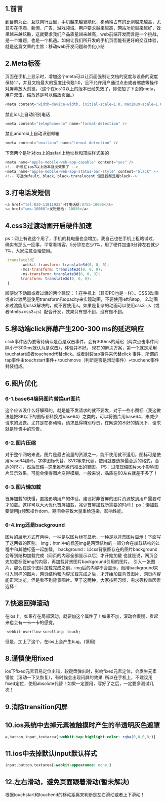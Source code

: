 ## 1.前言
到目前为止，互联网行业里，手机越来越智能化，移动端占有的比例越来越高，尤其实在电商，新闻，广告，游戏领域。用户要求越来越高，网站功能越来越好，效果越来越炫酷，这就要求我们产品质量越来越高，web前端开发而言是一个挑战，是一个难题，也是一个机遇。如何让我们所开发的手机页面能有更好的交互体验，就是这篇文章的主旨：移动web开发问题和优化小结
## 2.Meta标签
页面在手机上显示时，增加这个meta可以让页面强制让文档的宽度与设备的宽度保持1:1，并且文档最大的宽度比例是1.0，且不允许用户通过点击或者缩放等操作对屏幕放大浏览。（这个在ios10以上的版本已经失效了，即使加了下面的meta，用户双击，缩放还是可以缩放页面。）
```js
<meta content="width=device-width, initial-scale=1.0, maximum-scale=1.0, user-scalable=0;" name="viewport" />
```
禁止ios上自动识别电话
```js
<meta content="telephone=no" name="format-detection" />
```
禁止android上自动识别邮箱
```js
<meta content="email=no" name="format-detection" />
```
下面两个是针对ios上的safari上地址栏和顶端样式条的
```js
<meta name="apple-mobile-web-app-capable" content="yes" />
<!-- 听说在ios7以上版本就没效果了 -->
<meta name="apple-mobile-web-app-status-bar-style" content="black" />
<!-- 可选default、black、black-translucent 但是我都是用black-->
```
## 3.打电话发短信
```js
<a href="tel:020-11811922">打电话给:0755-10086</a>
<a href="sms:10086">发短信给: 10086</a>
```
## 4.css3过渡动画开启硬件加速
ps：网上有说这个用了，手机的耗电量也会增加。我自己也在手机上粗略试过，确实有那么一回事，平常看博客，5分钟左右少1%，用了硬件加速3分钟左右就少1%，大家注意合理使用。
```js
.translate3d{
       -webkit-transform: translate3d(0, 0, 0);
       -moz-transform: translate3d(0, 0, 0);
       -ms-transform: translate3d(0, 0, 0);
       transform: translate3d(0, 0, 0);
 }
 ```
顺便说下动画或者过渡的两个建议：
1.在手机上（其实PC也是一样）。CSS3动画或者过渡尽量使用transform和opacity来实现动画，不要使用left和top。
2.动画和过渡能用css3解决的，就不要使用js。如果是复杂的动画可以使用css3+js（或者html5+css3+js）配合开发，效果只有想不到，没有做不到。
## 5.移动端click屏幕产生200-300 ms的延迟响应
click事件因为要等待确认是否是双击事件，会有300ms的延迟（两次点击事件间隔小于300ms就认为是双击），体验并不好。
现在的解决方案，第一个就是采用touchstart或者touchend代替click。或者封装tap事件来代替click 事件，所谓的tap事件由touchstart事件+ touchmove（判断是否是滑动事件）+touchend事件封装组成。
## 6.图片优化
### 6-1.base64编码图片替换url图片
这个应该没什么好解释的，就是能不发请求的就不要发，对于一些小图标（我这做法是把8K以下的图标都转换成base64）之类的，可以将图片用base64，来减少请求的发送。尤其是在移动端，请求显得特别珍贵，在网速的不好的情况下，请求就是珍贵中的珍贵。
### 6-2.图片压缩
对于整个网站来说，图片是最占流量的资源之一，能不使用就不适用，图标可是使用base64编码，字体图标代替，SVG等来代替，使用就要选择最合适的格式，合适的尺寸，然后压缩--这里推荐腾讯推出的智图。
PS：过度压缩图片大小影响图片显示效果，可能会使得图片变得模糊，一般来说，品质在60左右就差不多了！
### 6-3.图片懒加载
首屏加载的快慢，直接影响用户的体验，建议将非首屏的图片资源放到用户需要时才加载。这样可以大大优化首屏加载，减少首屏加载所需要的时间！
ps：懒加载要使用js频繁操作dom，期间会导致大量重绘渲染，影响性能。
### 6-4.img还是background
图片的展示方式有两种，一种是以图片标签显示，一种是以背景图片显示！下面写了这两者的区别。
img：html中的标签img是网页结构的一部分会在加载结构的过程中和其他标签一起加载。
background：以css背景图存在的图片background会等到结构加载完成（网页的内容全部显示以后）才开始加载
也就是说，网页会先加载标签img的内容，再加载背景图片background引用的图片。
引入一张图片，那么在这个图片加载完成之前，img后的内容不会显示。而用background来引入同样的图片，网页结构和内容加载完成之后，才开始加载背景图片，网页内容能正常浏览，但是看不到背景图片。至于这两种，大家按照习惯，需求等权重因素选择！
## 7.快速回弹滚动
在ios上，如果存在局部滚动，就要加这个属性了！如果不加，滚动会很慢，看起来也会有一卡一卡的感觉。
```
-webkit-overflow-scrolling: touch;
```
但是，加上了这个，在ios上会产生bug。(慎用)
## 8.谨慎使用fixed
ios下fixed元素容易定位出错，软键盘弹出时，影响fixed元素定位，会发生元素错位（滚动一下又恢复），有时候会出现闪屏的效果.
所以在手机上，不建议用fixed定位，使用absolute代替！如果一定要用，写好了之后，一定要多测试几次！
## 9.消除transition闪屏
## 10.ios系统中去掉元素被触摸时产生的半透明灰色遮罩
```css
a,button,input,textarea{-webkit-tap-highlight-color: rgba(0,0,0,0;)}
```
## 11.ios中去掉默认input默认样式
```css
input,button,textarea{-webkit-appearance: none;}
```
## 12.左右滑动，避免页面跟着滑动(暂未解决)
根据touchstart和touchend的移动距离来判断是左右滑动或者上下滑动！
